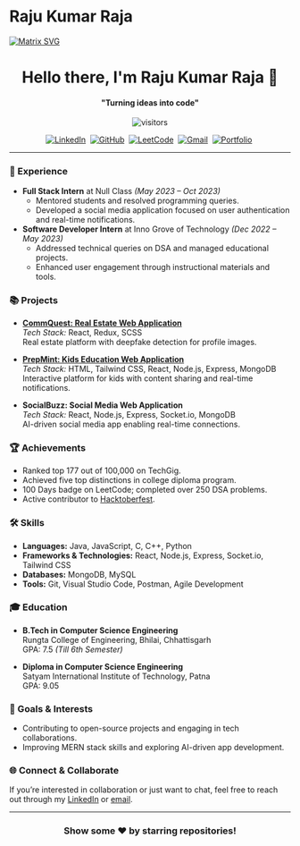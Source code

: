 # Raju Kumar Raja

[![Matrix SVG](https://raw.githubusercontent.com/rodrigograca31/rodrigograca31/master/matrix.svg)](https://www.youtube.com/watch?v=SDkAGkd4NLc) 

<h1 align="center"><b>Hello there, I'm Raju Kumar Raja 👋</b></h1>

<h4 align="center"><b>"Turning ideas into code"</b></h4>

<p align="center">
  <img alt="visitors" src="https://gpvc.arturio.dev/RajukrRaja" />
</p>

<p align="center">
<a href="https://www.linkedin.com/in/raju-kumar-raja/"><img src="https://img.shields.io/badge/linkedin-%230077B5.svg?&style=for-the-badge&logo=linkedin&logoColor=white" alt="LinkedIn" /></a>&nbsp;
<a href="https://github.com/RajukrRaja"><img src="https://img.shields.io/badge/github-%2312100E.svg?&style=for-the-badge&logo=github&logoColor=white" alt="GitHub" /></a>&nbsp;
<a href="https://leetcode.com/u/raju_code79031/"><img src="https://img.shields.io/badge/leetcode-%23FFA116.svg?&style=for-the-badge&logo=leetcode&logoColor=white" alt="LeetCode" /></a>&nbsp;
<a href="mailto:rajukumar.191813@gmail.com"><img src="https://img.shields.io/badge/gmail-%23D14836.svg?&style=for-the-badge&logo=gmail&logoColor=white" alt="Gmail"/></a>&nbsp;
<a href="https://rajukrraja.github.io/portofolio-updated/"><img src="https://img.shields.io/badge/portfolio-%231877F2.svg?&style=for-the-badge&logo=wordpress&logoColor=white" alt="Portfolio"/></a>&nbsp;
</p>

---

### 💼 Experience
- **Full Stack Intern** at Null Class _(May 2023 – Oct 2023)_
  - Mentored students and resolved programming queries.
  - Developed a social media application focused on user authentication and real-time notifications.
- **Software Developer Intern** at Inno Grove of Technology _(Dec 2022 – May 2023)_
  - Addressed technical queries on DSA and managed educational projects.
  - Enhanced user engagement through instructional materials and tools.

### 📚 Projects
- **[CommQuest: Real Estate Web Application](https://rajukrraja.github.io/real-state-web-application/)**  
  *Tech Stack:* React, Redux, SCSS  
  Real estate platform with deepfake detection for profile images.

- **[PrepMint: Kids Education Web Application](https://rajukrraja.github.io/kid-center-)**  
  *Tech Stack:* HTML, Tailwind CSS, React, Node.js, Express, MongoDB  
  Interactive platform for kids with content sharing and real-time notifications.

- **SocialBuzz: Social Media Web Application**  
  *Tech Stack:* React, Node.js, Express, Socket.io, MongoDB  
  AI-driven social media app enabling real-time connections.

### 🏆 Achievements
- Ranked top 177 out of 100,000 on TechGig.
- Achieved five top distinctions in college diploma program.
- 100 Days badge on LeetCode; completed over 250 DSA problems.
- Active contributor to [Hacktoberfest](https://www.holopin.io/hacktoberfest2024/userbadge/cm2g5y3wy417620cjph85h0jpk).

### 🛠️ Skills
- **Languages:** Java, JavaScript, C, C++, Python
- **Frameworks & Technologies:** React, Node.js, Express, Socket.io, Tailwind CSS
- **Databases:** MongoDB, MySQL
- **Tools:** Git, Visual Studio Code, Postman, Agile Development

### 🎓 Education
- **B.Tech in Computer Science Engineering**  
  Rungta College of Engineering, Bhilai, Chhattisgarh  
  GPA: 7.5 _(Till 6th Semester)_

- **Diploma in Computer Science Engineering**  
  Satyam International Institute of Technology, Patna  
  GPA: 9.05

### 🎯 Goals & Interests
- Contributing to open-source projects and engaging in tech collaborations.
- Improving MERN stack skills and exploring AI-driven app development.

### 🌐 Connect & Collaborate
If you’re interested in collaboration or just want to chat, feel free to reach out through my [LinkedIn](https://www.linkedin.com/in/raju-kumar-raja/) or [email](mailto:rajukumar.191813@gmail.com).

---

<div align="center">
<h3 align="center">Show some ❤️ by starring repositories!</h3>
</div>

